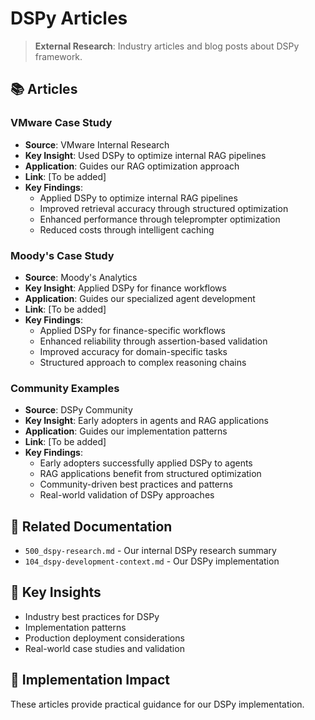 <!-- MODULE_REFERENCE: 400_deployment-environment-guide_additional_resources.md -->
<!-- MODULE_REFERENCE: B-011-DEPLOYMENT-GUIDE_production_deployment.md -->
<!-- MODULE_REFERENCE: 400_deployment-environment-guide.md -->
# DSPy Articles

> **External Research**: Industry articles and blog posts about DSPy framework.

## 📚 **Articles**

### **VMware Case Study**
- **Source**: VMware Internal Research
- **Key Insight**: Used DSPy to optimize internal RAG pipelines
- **Application**: Guides our RAG optimization approach
- **Link**: [To be added]
- **Key Findings**:
  - Applied DSPy to optimize internal RAG pipelines
  - Improved retrieval accuracy through structured optimization
  - Enhanced performance through teleprompter optimization
  - Reduced costs through intelligent caching

### **Moody's Case Study**
- **Source**: Moody's Analytics
- **Key Insight**: Applied DSPy for finance workflows
- **Application**: Guides our specialized agent development
- **Link**: [To be added]
- **Key Findings**:
  - Applied DSPy for finance-specific workflows
  - Enhanced reliability through assertion-based validation
  - Improved accuracy for domain-specific tasks
  - Structured approach to complex reasoning chains

### **Community Examples**
- **Source**: DSPy Community
- **Key Insight**: Early adopters in agents and RAG applications
- **Application**: Guides our implementation patterns
- **Link**: [To be added]
- **Key Findings**:
  - Early adopters successfully applied DSPy to agents
  - RAG applications benefit from structured optimization
  - Community-driven best practices and patterns
  - Real-world validation of DSPy approaches

## 🔗 **Related Documentation**
- `500_dspy-research.md` - Our internal DSPy research summary
- `104_dspy-development-context.md` - Our DSPy implementation

## 📖 **Key Insights**
- Industry best practices for DSPy
- Implementation patterns
- Production deployment considerations
- Real-world case studies and validation

## 🎯 **Implementation Impact**
These articles provide practical guidance for our DSPy implementation.
